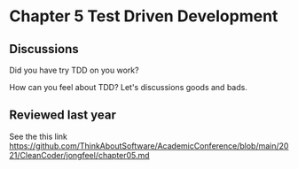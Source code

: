 # Chapter 5 Test Driven Development

## Discussions

Did you have try TDD on you work?

How can you feel about TDD? Let's discussions goods and bads.

## Reviewed last year

See the this link
https://github.com/ThinkAboutSoftware/AcademicConference/blob/main/2021/CleanCoder/jongfeel/chapter05.md